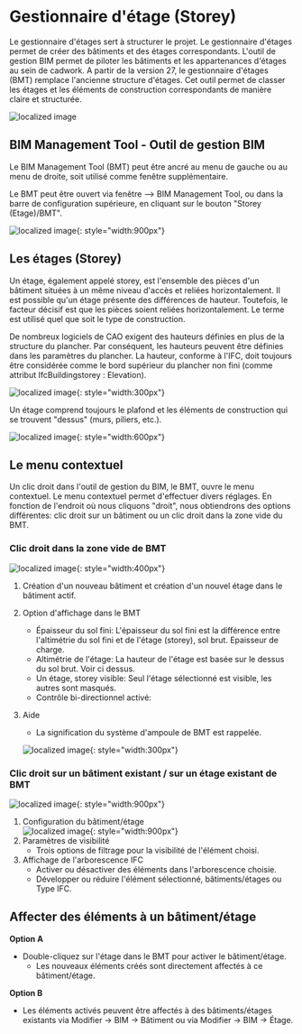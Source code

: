 # Gestionnaire d'étage (Storey)

Le gestionnaire d'étages sert à structurer le projet. Le gestionnaire d'étages permet de créer des bâtiments et des étages correspondants. 
L'outil de gestion BIM permet de piloter les bâtiments et les appartenances d'étages au sein de cadwork. A partir de la version 27, le gestionnaire d'étages (BMT) remplace l'ancienne structure d'étages. 
Cet outil permet de classer les étages et les éléments de construction correspondants de manière claire et structurée. 


![localized image](../img/struct.png)

## BIM Management Tool - Outil de gestion BIM <br>
Le BIM Management Tool (BMT) peut être ancré au menu de gauche ou au menu de droite, soit utilisé comme fenêtre supplémentaire.

Le BMT peut être ouvert via fenêtre --> BIM Management Tool, ou dans la barre de configuration supérieure, en cliquant sur le bouton "Storey (Etage)/BMT".

![localized image](../img/bmt.gif){: style="width:900px"}

## Les étages (Storey)
Un étage, également appelé storey, est l'ensemble des pièces d'un bâtiment situées à un même niveau d'accès et reliées horizontalement. Il est possible qu'un étage présente des différences de hauteur. Toutefois, le facteur décisif est que les pièces soient reliées horizontalement. Le terme est utilisé quel que soit le type de construction.

De nombreux logiciels de CAO exigent des hauteurs définies en plus de la structure du plancher. Par conséquent, les hauteurs peuvent être définies dans les paramètres du plancher. La hauteur, conforme à l'IFC, doit toujours être considérée comme le bord supérieur du plancher non fini (comme attribut IfcBuildingstorey : Elevation).

![localized image](../img/storey_cw.png){: style="width:300px"}

Un étage comprend toujours le plafond et les éléments de construction qui se trouvent "dessus" (murs, piliers, etc.). 

![localized image](../img/storey_bs.png "https://standards.buildingsmart.org/IFC/RELEASE/IFC4/ADD2_TC1/HTML/link/ifcbuildingstorey.htm"){: style="width:600px"}


## Le menu contextuel
Un clic droit dans l'outil de gestion du BIM, le BMT, ouvre le menu contextuel. Le menu contextuel permet d'effectuer divers réglages. En fonction de l'endroit où nous cliquons "droit", nous obtiendrons des options différentes: clic droit sur un bâtiment ou un clic droit dans la zone vide du BMT.

### Clic droit dans la zone vide de BMT

![localized image](../img/new_bldg.png){: style="width:400px"}

1. Création d'un nouveau bâtiment et création d'un nouvel étage dans le bâtiment actif.
2. Option d'affichage dans le BMT
    * Épaisseur du sol fini: L'épaisseur du sol fini est la différence entre l'altimétrie du sol fini et de l'étage (storey), sol brut. Epaisseur de charge.
    * Altimétrie de l'étage: La hauteur de l'étage est basée sur le dessus du sol brut. Voir ci dessus.
    * Un étage, storey visible: Seul l'étage sélectionné est visible, les autres sont masqués.
    * Contrôle bi-directionnel activé: 
3. Aide<br>
    * La signification du système d'ampoule de BMT est rappelée.

    ![localized image](../img/de/help.png){: style="width:300px"}


### Clic droit sur un bâtiment existant / sur un étage existant de BMT

![localized image](../img/de/storey_context.png){: style="width:900px"}

1. Configuration du bâtiment/étage <br>
![localized image](../img/storey.gif){: style="width:900px"}
2. Paramètres de visibilité
    * Trois options de filtrage pour la visibilité de l'élément choisi.
3. Affichage de l'arborescence IFC
    * Activer ou désactiver des éléments dans l'arborescence choisie.
    * Développer ou réduire l'élément sélectionné, bâtiments/étages ou Type IFC.


## Affecter des éléments à un bâtiment/étage

**Option A**

* Double-cliquez sur l'étage dans le BMT pour activer le bâtiment/étage.
    * Les nouveaux éléments créés sont directement affectés à ce bâtiment/étage.

**Option B**

* Les éléments activés peuvent être affectés à des bâtiments/étages existants via Modifier -> BIM -> Bâtiment ou via Modifier -> BIM -> Étage.


